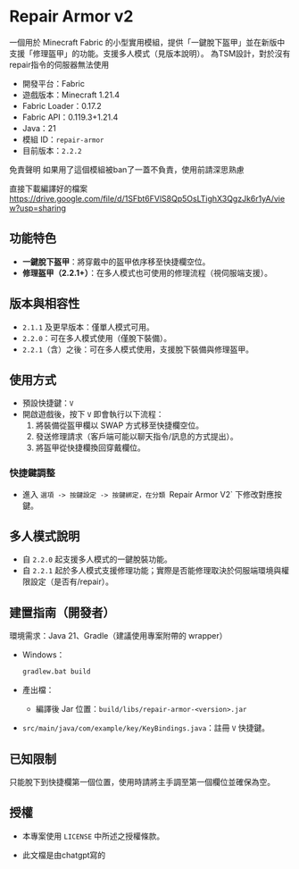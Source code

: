 # Repair Armor v2

一個用於 Minecraft Fabric 的小型實用模組，提供「一鍵脫下盔甲」並在新版中支援「修理盔甲」的功能。支援多人模式（見版本說明）。
為TSM設計，對於沒有repair指令的伺服器無法使用

- 開發平台：Fabric
- 遊戲版本：Minecraft 1.21.4
- Fabric Loader：0.17.2
- Fabric API：0.119.3+1.21.4
- Java：21
- 模組 ID：`repair-armor`
- 目前版本：`2.2.2`

免責聲明
如果用了這個模組被ban了一蓋不負責，使用前請深思熟慮

直接下載編譯好的檔案
https://drive.google.com/file/d/1SFbt6FVlS8Qp5OsLTighX3QgzJk6r1yA/view?usp=sharing

## 功能特色
- **一鍵脫下盔甲**：將穿戴中的盔甲依序移至快捷欄空位。
- **修理盔甲（2.2.1+）**：在多人模式也可使用的修理流程（視伺服端支援）。

## 版本與相容性
- `2.1.1` 及更早版本：僅單人模式可用。
- `2.2.0`：可在多人模式使用（僅脫下裝備）。
- `2.2.1`（含）之後：可在多人模式使用，支援脫下裝備與修理盔甲。


## 使用方式
- 預設快捷鍵：`V`
- 開啟遊戲後，按下 `V` 即會執行以下流程：
  1. 將裝備從盔甲欄以 SWAP 方式移至快捷欄空位。
  2. 發送修理請求（客戶端可能以聊天指令/訊息的方式提出）。
  3. 將盔甲從快捷欄換回穿戴欄位。


### 快捷鍵調整
- 進入 `選項 -> 按鍵設定 -> 按鍵綁定，在分類 `Repair Armor V2` 下修改對應按鍵。

## 多人模式說明
- 自 `2.2.0` 起支援多人模式的一鍵脫裝功能。
- 自 `2.2.1` 起於多人模式支援修理功能；實際是否能修理取決於伺服端環境與權限設定（是否有/repair）。

## 建置指南（開發者）
環境需求：Java 21、Gradle（建議使用專案附帶的 wrapper）

- Windows：
  ```cmd
  gradlew.bat build
  ```
- 產出檔：
  - 編譯後 Jar 位置：`build/libs/repair-armor-<version>.jar`


- `src/main/java/com/example/key/KeyBindings.java`：註冊 `V` 快捷鍵。


## 已知限制
只能脫下到快捷欄第一個位置，使用時請將主手調至第一個欄位並確保為空。

## 授權
- 本專案使用 `LICENSE` 中所述之授權條款。

- 此文檔是由chatgpt寫的


